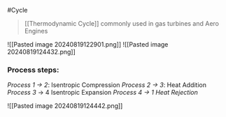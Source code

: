 #Cycle 
>[[Thermodynamic Cycle]] commonly used in gas turbines and Aero Engines

![[Pasted image 20240819122901.png]]
![[Pasted image 20240819124432.png]]
### Process steps: 
*Process 1 → 2*: Isentropic Compression
*Process 2 → 3*: Heat Addition
*Process 3* → 4 Isentropic Expansion
*Process 4 → 1 Heat Rejection*

![[Pasted image 20240819124442.png]]